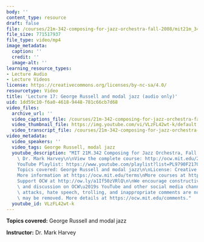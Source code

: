 ```yaml
---
body: ''
content_type: resource
draft: false
file: /courses/21m-342-composing-for-jazz-orchestra-fall-2008/mit21m_342f08_lec17_360p_16_9.mp4
file_size: 771517937
file_type: video/mp4
image_metadata:
  caption: ''
  credit: ''
  image-alt: ''
learning_resource_types:
- Lecture Audio
- Lecture Videos
license: https://creativecommons.org/licenses/by-nc-sa/4.0/
resourcetype: Video
title: 'Lecture 17: George Russell and modal jazz (audio only)'
uid: 1dd59c10-f6a0-4618-9448-781c66cb7d68
video_files:
  archive_url: ''
  video_captions_file: /courses/21m-342-composing-for-jazz-orchestra-fall-2008/1mn7Q1YXvp5iN3FPjitzS316Acx7saEWH_transcript.webvtt
  video_thumbnail_file: https://img.youtube.com/vi/VLzFL42wt-k/default.jpg
  video_transcript_file: /courses/21m-342-composing-for-jazz-orchestra-fall-2008/1mn7Q1YXvp5iN3FPjitzS316Acx7saEWH_transcript.pdf
video_metadata:
  video_speakers: ''
  video_tags: George Russell, modal jazz
  youtube_description: "MIT 21M.342 Composing for Jazz Orchestra, Fall 2008\nInstructor:\
    \ Dr. Mark Harvey\n\nView the complete course: http://ocw.mit.edu/21m-342f08\n\
    YouTube Playlist: https://www.youtube.com/playlist?list=PL9790F2170F977E78\n\n\
    Topics covered: George Russell and modal jazz\n\nLicense: Creative Commons BY-NC-SA\n\
    More information at https://ocw.mit.edu/terms\nMore courses at https://ocw.mit.edu\n\
    Support OCW at http://ow.ly/a1If50zVRlQ\n\nWe encourage constructive comments\
    \ and discussion on OCW\u2019s YouTube and other social media channels. Personal\
    \ attacks, hate speech, trolling, and inappropriate comments are not allowed and\
    \ may be removed. More details at https://ocw.mit.edu/comments."
  youtube_id: VLzFL42wt-k
---
```

**Topics covered:** George Russell and modal jazz

**Instructor:** Dr. Mark Harvey